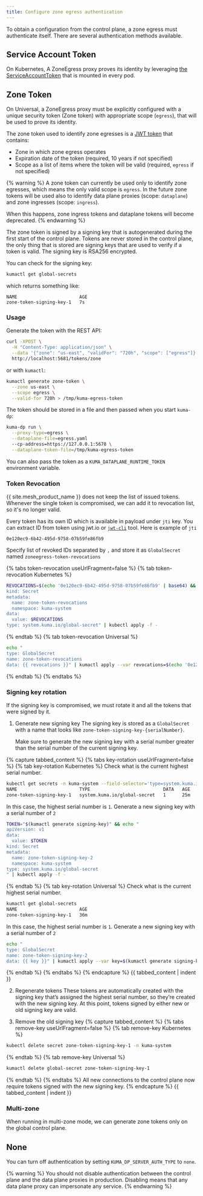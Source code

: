 ```yaml
---
title: Configure zone egress authentication
---
```


To obtain a configuration from the control plane, a zone egress must
authenticate itself.
There are several authentication methods available.

## Service Account Token

On Kubernetes, A ZoneEgress proxy proves its identity by leveraging
[the ServiceAccountToken](https://kubernetes.io/docs/reference/access-authn-authz/service-accounts-admin/#service-account-automation)
that is mounted in every pod.

## Zone Token

On Universal, a ZoneEgress proxy must be explicitly configured with a unique
security token (Zone token) with appropriate scope (`egress`), that will be used
to prove its identity.

The zone token used to identify zone egresses is a [JWT token](https://jwt.io)
that contains:
* Zone in which zone egress operates
* Expiration date of the token (required, 10 years if not specified)
* Scope as a list of items where the token will be valid (required, `egress`
  if not specified)

{% warning %}
A zone token can currently be used only to identify zone egresses, which means
the only valid scope is `egress`.  In the future zone tokens will be used also
to identify data plane proxies (scope: `dataplane`) and zone ingresses
(scope: `ingress`).

When this happens, zone ingress tokens and dataplane tokens will become
deprecated. 
{% endwarning %}

The zone token is signed by a signing key that is autogenerated during the first
start of the control plane.
Tokens are never stored in the control plane, the only thing that is stored are
signing keys that are used to verify if a token is valid.
The signing key is RSA256 encrypted.

You can check for the signing key:
```sh
kumactl get global-secrets
```
which returns something like:
```
NAME                       AGE
zone-token-signing-key-1   7s
```

### Usage

Generate the token with the REST API:
```bash
curl -XPOST \
  -H "Content-Type: application/json" \
  --data '{"zone": "us-east", "validFor": "720h", "scope": ["egress"]}' \
  http://localhost:5681/tokens/zone
```

or with `kumactl`:
```bash
kumactl generate zone-token \
  --zone us-east \
  --scope egress \
  --valid-for 720h > /tmp/kuma-egress-token
``` 

The token should be stored in a file and then passed when you start `kuma-dp`:
```bash
kuma-dp run \
  --proxy-type=egress \
  --dataplane-file=egress.yaml
  --cp-address=https://127.0.0.1:5678 \
  --dataplane-token-file=/tmp/kuma-egress-token
```

You can also pass the token as a `KUMA_DATAPLANE_RUNTIME_TOKEN` environment
variable.

### Token Revocation

{{ site.mesh_product_name }} does not keep the list of issued tokens. Whenever the single token is
compromised, we can add it to revocation list, so it's no longer valid.

Every token has its own ID which is available in payload under `jti` key.
You can extract ID from token using jwt.io or
[`jwt-cli`](https://www.npmjs.com/package/jwt-cli) tool.
Here is example of `jti`
```
0e120ec9-6b42-495d-9758-07b59fe86fb9
```

Specify list of revoked IDs separated by `,` and store it as `GlobalSecret`
named `zoneegress-token-revocations`

{% tabs token-revocation useUrlFragment=false %}
{% tab token-revocation Kubernetes %}
```sh
REVOCATIONS=$(echo '0e120ec9-6b42-495d-9758-07b59fe86fb9' | base64) && echo "apiVersion: v1
kind: Secret
metadata:
  name: zone-token-revocations
  namespace: kuma-system 
data:
  value: $REVOCATIONS
type: system.kuma.io/global-secret" | kubectl apply -f -
```
{% endtab %}
{% tab token-revocation Universal %}
```sh
echo "
type: GlobalSecret
name: zone-token-revocations
data: {{ revocations }}" | kumactl apply --var revocations=$(echo '0e120ec9-6b42-495d-9758-07b59fe86fb9' | base64) -f -
```
{% endtab %}
{% endtabs %}

### Signing key rotation

If the signing key is compromised, we must rotate it and all the tokens that were
signed by it.

1. Generate new signing key
   The signing key is stored as a `GlobalSecret` with a name that looks like
   `zone-token-signing-key-{serialNumber}`.

   Make sure to generate the new signing key with a serial number greater than
   the serial number of the current signing key.

{% capture tabbed_content %}
{% tabs key-rotation useUrlFragment=false %}
{% tab key-rotation Kubernetes %}
Check what is the current highest serial number.

```sh
kubectl get secrets -n kuma-system --field-selector='type=system.kuma.io/global-secret'
NAME                       TYPE                           DATA   AGE
zone-token-signing-key-1   system.kuma.io/global-secret   1      25m
```

In this case, the highest serial number is `1`. Generate a new signing key
with a serial number of `2`
```sh
TOKEN="$(kumactl generate signing-key)" && echo "
apiVersion: v1
data:
  value: $TOKEN
kind: Secret
metadata:
  name: zone-token-signing-key-2
  namespace: kuma-system
type: system.kuma.io/global-secret
" | kubectl apply -f -
```

{% endtab %}
{% tab key-rotation Universal %}
Check what is the current highest serial number.
```sh
kumactl get global-secrets
NAME                       AGE
zone-token-signing-key-1   36m
```

In this case, the highest serial number is `1`. Generate a new signing key 
with a serial number of `2`
```sh
echo "
type: GlobalSecret
name: zone-token-signing-key-2
data: {{ key }}" | kumactl apply --var key=$(kumactl generate signing-key) -f -
```
{% endtab %}
{% endtabs %}
{% endcapture %}
{{ tabbed_content | indent }}

2. Regenerate tokens
   These tokens are automatically created with
   the signing key that’s assigned the highest serial number, so they’re created
   with the new signing key.
   At this point, tokens signed by either new or old signing key are valid.

3. Remove the old signing key
{% capture tabbed_content %}
{% tabs remove-key useUrlFragment=false %}
{% tab remove-key Kubernetes %}
```sh
kubectl delete secret zone-token-signing-key-1 -n kuma-system
```
{% endtab %}
{% tab remove-key Universal %}
```sh
kumactl delete global-secret zone-token-signing-key-1
```
{% endtab %}
{% endtabs %}
All new connections to the control plane now require tokens signed with
the new signing key.
{% endcapture %}
{{ tabbed_content | indent }}

### Multi-zone

When running in multi-zone mode, we can generate zone tokens only on the global
control plane.

## None
You can turn off authentication by setting `KUMA_DP_SERVER_AUTH_TYPE` to `none`.

{% warning %}
You should not disable authentication between the control plane and
the data plane proxies in production. Disabling means that any data plane proxy
can impersonate any service.
{% endwarning %}
